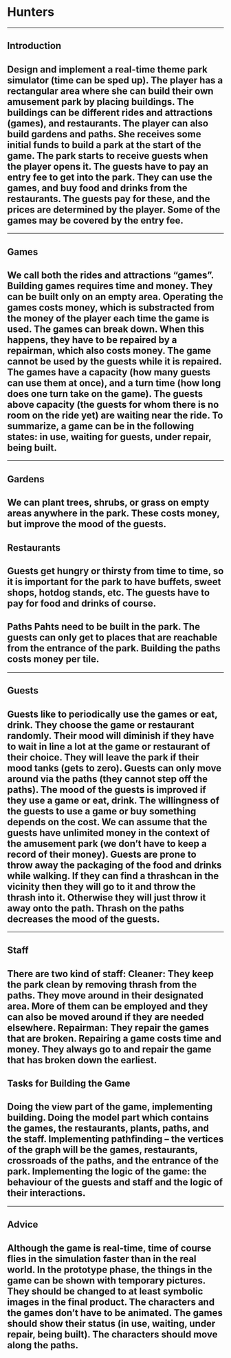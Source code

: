 # Hunters
-----------------
**Introduction**
-------------------------------------------------------------------------------------------------------------------------------------------------------
Design and implement a real-time theme park simulator (time can be sped up).
The player has a rectangular area where she can build their own amusement park by placing buildings. The buildings can be different rides and attractions (games), and restaurants. The player can also build gardens and paths. She receives some initial funds to build a park at the start of the game. The park starts to receive guests when the player opens it. The guests have to pay an entry fee to get into the park. They can use the games, and buy food and drinks from the restaurants. The guests pay for these, and the prices are determined by the player. Some of the games may be covered by the entry fee.
-------------------------------------------------------------------------------------------------------------------------------------------------------
---------
**Games**
-------------------------------------------------------------------------------------------------------------------------------------------------------
We call both the rides and attractions “games”. Building games requires time and money. They can be built only on an empty area. Operating the games costs money, which is substracted from the money of the player each time the game is used.
The games can break down. When this happens, they have to be repaired by a repairman, which also costs money. The game cannot be used by the guests while it is repaired.
The games have a capacity (how many guests can use them at once), and a turn time (how long does one turn take on the game). The guests above capacity (the guests for whom there is no room on the ride yet) are waiting near the ride.
To summarize, a game can be in the following states: in use, waiting for guests, under repair, being built.
-------------------------------------------------------------------------------------------------------------------------------------------------------
-----------
**Gardens**
-------------------------------------------------------------------------------------------------------------------------------------------------------
We can plant trees, shrubs, or grass on empty areas anywhere in the park. These costs money, but improve the mood of the guests.
-------------------------------------------------------------------------------------------------------------------------------------------------------
**Restaurants**
-------------------------------------------------------------------------------------------------------------------------------------------------------
Guests get hungry or thirsty from time to time, so it is important for the park to have buffets, sweet shops, hotdog stands, etc. The guests have to pay for food and drinks of course.
-------------------------------------------------------------------------------------------------------------------------------------------------------
**Paths**
Pahts need to be built in the park. The guests can only get to places that are reachable from the entrance of the park. Building the paths costs money per tile.
-------------------------------------------------------------------------------------------------------------------------------------------------------
----------
**Guests**
-------------------------------------------------------------------------------------------------------------------------------------------------------
Guests like to periodically use the games or eat, drink. They choose the game or restaurant randomly. Their mood will diminish if they have to wait in line a lot at the game or restaurant of their choice. They will leave the park if their mood tanks (gets to zero).
Guests can only move around via the paths (they cannot step off the paths).
The mood of the guests is improved if they use a game or eat, drink. The willingness of the guests to use a game or buy something depends on the cost. We can assume that the guests have unlimited money in the context of the amusement park (we don’t have to keep a record of their money). Guests are prone to throw away the packaging of the food and drinks while walking. If they can find a thrashcan in the vicinity then they will go to it and throw the thrash into it. Otherwise they will just throw it away onto the path. Thrash on the paths decreases the mood of the guests.
-------------------------------------------------------------------------------------------------------------------------------------------------------
---------
**Staff**
-------------------------------------------------------------------------------------------------------------------------------------------------------
There are two kind of staff:
Cleaner: They keep the park clean by removing thrash from the paths. They move around in their designated area. More of them can be employed and they can also be moved around if they are needed elsewhere.
Repairman: They repair the games that are broken. Repairing a game costs time and money. They always go to and repair the game that has broken down the earliest.
-------------------------------------------------------------------------------------------------------------------------------------------------------
**Tasks for Building the Game**
-------------------------------------------------------------------------------------------------------------------------------------------------------
Doing the view part of the game, implementing building.
Doing the model part which contains the games, the restaurants, plants, paths, and the staff.
Implementing pathfinding – the vertices of the graph will be the games, restaurants, crossroads of the paths, and the entrance of the park.
Implementing the logic of the game: the behaviour of the guests and staff and the logic of their interactions.
-------------------------------------------------------------------------------------------------------------------------------------------------------
----------
**Advice**
-------------------------------------------------------------------------------------------------------------------------------------------------------
Although the game is real-time, time of course flies in the simulation faster than in the real world.
In the prototype phase, the things in the game can be shown with temporary pictures. They should be changed to at least symbolic images in the final product.
The characters and the games don’t have to be animated. The games should show their status (in use, waiting, under repair, being built). The characters should move along the paths.
-------------------------------------------------------------------------------------------------------------------------------------------------------
